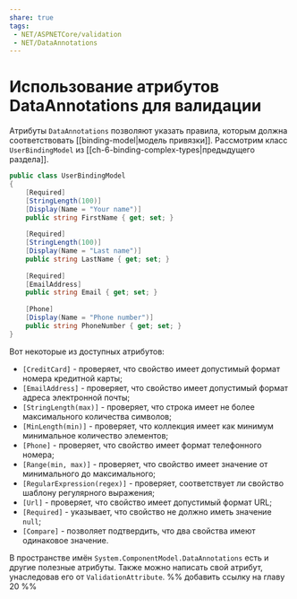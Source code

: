 ```yaml
---
share: true
tags:
 - NET/ASPNETCore/validation
 - NET/DataAnnotations
---
```

# Использование атрибутов DataAnnotations для валидации
Атрибуты `DataAnnotations` позволяют указать правила, которым должна соответствовать [[binding-model|модель привязки]].
Рассмотрим класс `UserBindingModel` из [[ch-6-binding-complex-types|предыдущего раздела]].
```csharp
public class UserBindingModel
{
	[Required]
	[StringLength(100)]
	[Display(Name = "Your name")]
	public string FirstName { get; set; }
	
	[Required]
	[StringLength(100)]
	[Display(Name = "Last name")]
	public string LastName { get; set; }
	
	[Required]
	[EmailAddress]
	public string Email { get; set; }
	
	[Phone]
	[Display(Name = "Phone number")]
	public string PhoneNumber { get; set; }
}
```
Вот некоторые из доступных атрибутов:
- `[CreditCard]` - проверяет, что свойство имеет допустимый формат номера кредитной карты;
- `[EmailAddress]` - проверяет, что свойство имеет допустимый формат адреса электронной почты;
- `[StringLength(max)]` - проверяет, что строка имеет не более максимального количества символов;
- `[MinLength(min)]` - проверяет, что коллекция имеет как минимум минимальное количество элементов;
- `[Phone]` - проверяет, что свойство имеет формат телефонного номера;
- `[Range(min, max)]` - проверяет, что свойство имеет значение от минимального до максимального;
- `[RegularExpression(regex)]` - проверяет, соответствует ли свойство шаблону регулярного выражения;
- `[Url]` - проверяет, что свойство имеет допустимый формат URL;
- `[Required]` - указывает, что свойство не должно иметь значение `null`;
- `[Compare]` - позволяет подтвердить, что два свойства имеют одинаковое значение.

В пространстве имён `System.ComponentModel.DataAnnotations` есть и другие полезные атрибуты. Также можно написать свой атрибут, унаследовав его от `ValidationAttribute`. %% добавить ссылку на главу 20 %%

